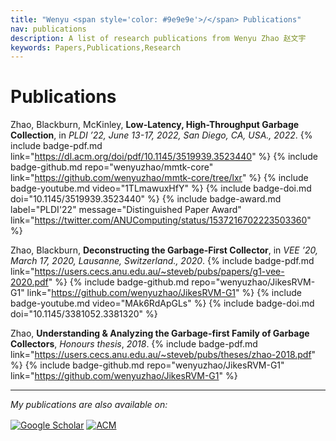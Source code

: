 ```yaml
---
title: "Wenyu <span style='color: #9e9e9e'>/</span> Publications"
nav: publications
description: A list of research publications from Wenyu Zhao 赵文宇
keywords: Papers,Publications,Research
---
```


# Publications

<style>article p { margin-block-start: 2em; margin-block-end: 2em; }</style>

Zhao, Blackburn, McKinley, **Low-Latency, High-Throughput Garbage Collection**, in *PLDI ’22, June 13-17, 2022, San Diego, CA, USA., 2022*. {% include badge-pdf.md link="https://dl.acm.org/doi/pdf/10.1145/3519939.3523440" %} {% include badge-github.md repo="wenyuzhao/mmtk-core" link="https://github.com/wenyuzhao/mmtk-core/tree/lxr" %} {% include badge-youtube.md video="1TLmawuxHfY" %} {% include badge-doi.md doi="10.1145/3519939.3523440" %} {% include badge-award.md label="PLDI'22" message="Distinguished Paper Award" link="https://twitter.com/ANUComputing/status/1537216702223503360" %}

Zhao, Blackburn, **Deconstructing the Garbage-First Collector**, in *VEE ’20, March 17, 2020, Lausanne, Switzerland., 2020*. {% include badge-pdf.md link="https://users.cecs.anu.edu.au/~steveb/pubs/papers/g1-vee-2020.pdf" %} {% include badge-github.md repo="wenyuzhao/JikesRVM-G1" link="https://github.com/wenyuzhao/JikesRVM-G1" %} {% include badge-youtube.md video="MAk6RdApGLs" %} {% include badge-doi.md doi="10.1145/3381052.3381320" %}

Zhao, **Understanding & Analyzing the Garbage-first Family of Garbage Collectors**, *Honours thesis*, *2018*. {% include badge-pdf.md link="https://users.cecs.anu.edu.au/~steveb/pubs/theses/zhao-2018.pdf" %} {% include badge-github.md repo="wenyuzhao/JikesRVM-G1" link="https://github.com/wenyuzhao/JikesRVM-G1" %}


---

<style>img[alt="Google Scholar"], img[alt="ACM"] { vertical-align: middle; }</style>

*My publications are also available on:*

[![Google Scholar](https://img.shields.io/badge/-Google%20Scholar-4c8bf5.svg?logo=google&style=for-the-badge&logoColor=white&labelColor=5c5c5c)](https://scholar.google.com.au/citations?user=7QSb8g4AAAAJ&hl=en) [![ACM](https://img.shields.io/badge/-ACM%20Digital%20Library-black.svg?logo=acm&style=for-the-badge&logoColor=white&labelColor=5c5c5c)](https://dl.acm.org/profile/99659509405)
